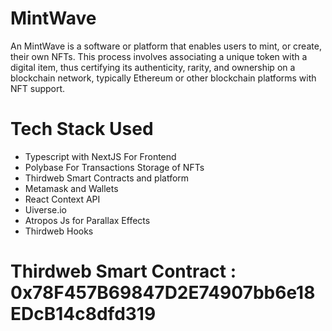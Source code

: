 # MintWave
An MintWave is a software or platform that enables users to mint, or create, their own NFTs. This process involves associating a unique token with a digital item, thus certifying its authenticity, rarity, and ownership on a blockchain network, typically Ethereum or other blockchain platforms with NFT support.

# Tech Stack Used
- Typescript with NextJS For Frontend
- Polybase For Transactions Storage of NFTs
- Thirdweb Smart Contracts and platform
- Metamask and Wallets
- React Context API
- Uiverse.io
- Atropos Js for Parallax Effects
- Thirdweb Hooks

# Thirdweb Smart Contract : 0x78F457B69847D2E74907bb6e18EDcB14c8dfd319

